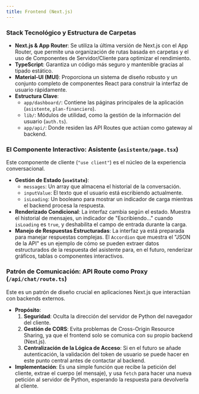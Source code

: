 ```yaml
---
title: Frontend (Next.js)
---
```


### Stack Tecnológico y Estructura de Carpetas
- **Next.js & App Router**: Se utiliza la última versión de Next.js con el App Router, que permite una organización de rutas basada en carpetas y el uso de Componentes de Servidor/Cliente para optimizar el rendimiento.
- **TypeScript**: Garantiza un código más seguro y mantenible gracias al tipado estático.
- **Material-UI (MUI)**: Proporciona un sistema de diseño robusto y un conjunto completo de componentes React para construir la interfaz de usuario rápidamente.
- **Estructura Clave**:
  - `app/dashboard/`: Contiene las páginas principales de la aplicación (`asistente`, `plan-financiero`).
  - `lib/`: Módulos de utilidad, como la gestión de la información del usuario (`auth.ts`).
  - `app/api/`: Donde residen las API Routes que actúan como gateway al backend.

### El Componente Interactivo: Asistente (`asistente/page.tsx`)
Este componente de cliente (`"use client"`) es el núcleo de la experiencia conversacional.
- **Gestión de Estado (`useState`)**:
  - `messages`: Un array que almacena el historial de la conversación.
  - `inputValue`: El texto que el usuario está escribiendo actualmente.
  - `isLoading`: Un booleano para mostrar un indicador de carga mientras el backend procesa la respuesta.
- **Renderizado Condicional**: La interfaz cambia según el estado. Muestra el historial de mensajes, un indicador de "Escribiendo..." cuando `isLoading` es `true`, y deshabilita el campo de entrada durante la carga.
- **Manejo de Respuestas Estructuradas**: La interfaz ya está preparada para manejar respuestas complejas. El `Accordion` que muestra el "JSON de la API" es un ejemplo de cómo se pueden extraer datos estructurados de la respuesta del asistente para, en el futuro, renderizar gráficos, tablas o componentes interactivos.

### Patrón de Comunicación: API Route como Proxy (`/api/chat/route.ts`)
Este es un patrón de diseño crucial en aplicaciones Next.js que interactúan con backends externos.
- **Propósito**:
  1. **Seguridad**: Oculta la dirección del servidor de Python del navegador del cliente.
  2. **Gestión de CORS**: Evita problemas de Cross-Origin Resource Sharing, ya que el frontend solo se comunica con su propio backend (Next.js).
  3. **Centralización de la Lógica de Acceso**: Si en el futuro se añade autenticación, la validación del token de usuario se puede hacer en este punto central antes de contactar al backend.
- **Implementación**: Es una simple función que recibe la petición del cliente, extrae el cuerpo (el mensaje), y usa `fetch` para hacer una nueva petición al servidor de Python, esperando la respuesta para devolverla al cliente.